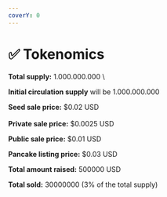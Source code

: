 ```yaml
---
coverY: 0
---
```


# ✅ Tokenomics



**Total supply:** 1.000.000.000 \


**Initial circulation supply** will be 1.000.000.000

**Seed sale price:** $0.02 USD\
\
**Private sale price:** $0.0025 USD

**Public sale price:** $0.01 USD

**Pancake listing price:** $0.03 USD

**Total amount raised:** 500000 USD

**Total sold:** 30000000 (3% of the total supply)
